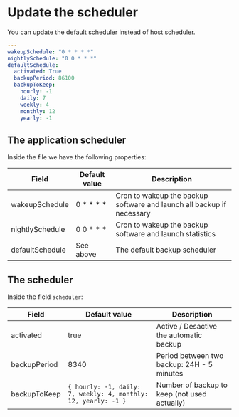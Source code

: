 # Update the scheduler

You can update the default scheduler instead of host scheduler.

```yaml
---
wakeupSchedule: "0 * * * *"
nightlySchedule: "0 0 * * *"
defaultSchedule:
  activated: True
  backupPeriod: 86100
  backupToKeep:
    hourly: -1
    daily: 7
    weekly: 4
    monthly: 12
    yearly: -1
```

## The application scheduler

Inside the file we have the following properties:

| Field           | Default value | Description                                                           |
| --------------- | ------------- | --------------------------------------------------------------------- |
| wakeupSchedule  | 0 \* \* \* \* | Cron to wakeup the backup software and launch all backup if necessary |
| nightlySchedule | 0 0 \* \* \*  | Cron to wakeup the backup software and launch statistics              |
| defaultSchedule | See above     | The default backup scheduler                                          |

## The scheduler

Inside the field `scheduler`:

| Field        | Default value                                                  | Description                                  |
| ------------ | -------------------------------------------------------------- | -------------------------------------------- |
| activated    | true                                                           | Active / Desactive the automatic backup      |
| backupPeriod | 8340                                                           | Period between two backup: 24H - 5 minutes   |
| backupToKeep | `{ hourly: -1, daily: 7, weekly: 4, monthly: 12, yearly: -1 }` | Number of backup to keep (not used actually) |

